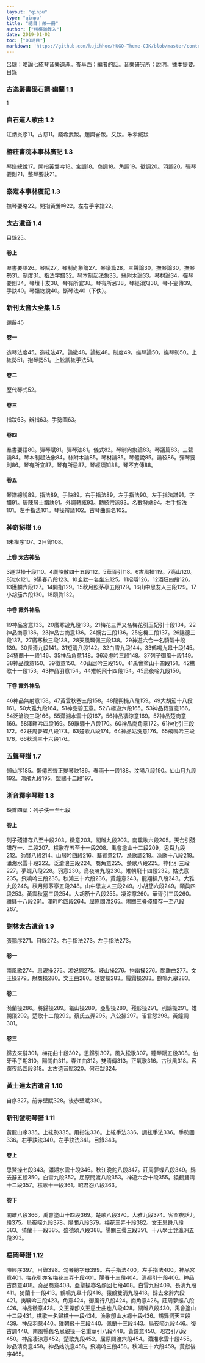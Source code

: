 ```yaml
---
layout: "qinpu"
type: "qinpu"
title: "總目｜弟一冊"
author: ["柯棋瀚錄入"]
date: 2019-01-02
toc: ["00總目"]
markdown: 'https://github.com/kujihhoe/HUGO-Theme-CJK/blob/master/content/qinpu/00table/01.md'
---
```


呂驥：略論七絃琴音樂遺產。査阜西：編者的話。音樂研究所：說明。據本提要。目錄

### 古逸叢書碣石調·幽蘭 1.1

1

### 白石道人歌曲 1.2

江炳炎序11。古怨11。錢希武跋。趙與訔跋。又跋。朱孝臧跋

### 椿莊書院本事林廣記 1.3

琴譜總說17。開指黃鶯吟18。宮調18。商調18。角調19。徵調20。羽調20。彈琴要則21。整琴要訣21。

### 泰定本事林廣記 1.3

撫琴要略22。開指黃鶯吟22。左右手字譜22。

### 太古遺音 1.4

目錄25。

#### 卷上

羣書要語26。琴賦27。琴制尚象論27。琴議篇28。三聲論30。撫琴論30。撫琴勢31。制度31。指法字譜32。琴本制起法象33。絲附木論33。琴材論34。彈琴要則34。琴壇十友38。琴有所宜38。琴有所忌38。琴經須知38。琴不妄傳39。手訣40。琴譜緫說40。斲琴法40（下佚）。

### 新刊太音大全集 1.5

題辭45

#### 卷一

造琴法度45。造絃法47。論徽48。論絃48。制度49。撫琴論50。撫琴勢50。上絃勢51。抱琴勢51。上絃調絃手法51。

#### 卷二

歷代琴式52。

#### 卷三

指跋63。辨指63。手勢圖63。

#### 卷四

羣書要語80。彈琴賦81。彈琴法81。儀式82。琴制尙象論83。琴議篇83。三聲論84。琴本制起法象84。絲附木論85。琴材論85。琴體說85。論絃86。彈琴要則86。琴有所宜87。琴有所忌87。琴經須知88。琴不妄傳88。

#### 卷五

琴譜總說89。指法89。手訣89。右手指法89。左手指法90。左手指法譜91。字譜91。唐陳居士譜訣91。外調轉絃93。轉絃宗派93。名數發端94。右手指法101。左手指法101。琴操辨議102。古琴曲調名102。

### 神奇秘譜 1.6

1朱權序107。2目錄108。

#### 上卷 太古神品

3遯世操十段110。4廣陵散四十五段112。5華胥引118。6古風操119。7高山120。8流水121。9陽春八段123。10玄默一名坐忘125。11招隱126。12酒狂四段126。13獲麟六段127。14開指129。15秋月照茅亭五段129。16山中思友人三段129。17小胡笳六段130。18頤眞132。

#### 中卷 霞外神品

19神品宮意133。20廣寒遊九段133。21梅花三弄又名梅花引玉妃引十段134。22神品商意136。23神品古商意136。24慨古三段136。25忘機二段137。26隱德三段137。27廣寒秋三段138。28天風環佩三段138。29神遊六合一名騎氣十段139。30長淸九段141。31短淸八段142。32白雪九段144。33鶴鳴九皋十段145。34猗蘭十一段146。35神品角意148。36凌虛吟三段148。37列子御風十段149。38神品徵意150。39徵意150。40山居吟三段150。41禹會塗山十四段151。42樵歌十一段153。43神品羽意154。44雉朝飛十四段154。45烏夜啼九段156。

#### 下卷 霞外神品

46神品無射意158。47黃雲秋塞三段158。48龍朔操八段159。49大胡笳十八段161。50大雅九段164。51神品碧玉意。52八極遊六段165。53神品蕤賓意166。54泛滄浪三段166。55瀟湘水雲十段167。56神品凄涼意169。57神品楚商意169。58澤畔吟四段169。59離騷十八段170。60神品商角意172。61神化引三段172。62莊周夢蝶八段173。63楚歌八段174。64神品姑洗意176。65飛鳴吟三段176。66秋鴻三十六段176。

### 五聲琴譜 1.7

懶仙序185。懶僊五聲正變琴訣186。春雨十一段188。汶陽八段190。仙山月九段192。鴻飛九段195。盟鷗十二段197。

### 浙音釋字琴譜 1.8

缺首四葉：列子佚一至七段

#### 卷上

列子殘譜存八至十段203。徵意203。關雎九段203。南熏歌六段205。天台引殘譜存一、二段207。樵歌存五至十一段208。禹會塗山十二段209。思舜九段212。師賢八段214。山居吟四段216。蕤賓意217。漁歌調218。漁歌十八段218。瀟湘水雲十段222。泛滄浪三段224。商角意225。楚歌八段225。神化引三段227。夢蝶八段228。羽意230。烏夜啼九段230。雉朝飛十四段232。姑洗意235。飛鳴吟三段235。秋鴻三十六段236。黃鐘意243。龍翔操八段243。大雅九段246。秋月照茅亭五段248。山中思友人三段249。小胡笳六段249。頤眞四段253。黃雲秋塞三段254。大胡笳十八段255。凄涼意260。華胥引三段260。離騷十八段261。澤畔吟四段264。屈原問渡265。陽關三疊殘譜存一至八段267。

### 謝林太古遺音 1.9

張鵬序271。目錄272。右手指法273。左手指法273。

#### 卷一

南風歌274。思親操275。湘妃怨275。岐山操276。拘幽操276。關雎曲277。文王操279。尅商操280。文王曲280。越裳操283。履霜操283。鶴鳴九皋283。

#### 卷二

漪蘭操286。將歸操289。龜山操289。亞聖操289。殘形操291。別鵠操291。雉朝飛292。楚歌十二段292。蔡氏五弄295。八公操297。昭君怨298。黃鐘調301。

#### 卷三

歸去來辭301。梅花曲十段302。思歸引307。風入松歌307。聽琴賦五段308。伯牙弔子期310。陽關曲311。春江曲312。雙淸傳313。正氣歌316。古秋風318。客窗夜話四段318。太古遺音賦320。何莊跋324。

### 黃士達太古遺音 1.10

自序327。前赤壁賦328。後赤壁賦330。

### 新刊發明琴譜 1.11

黃龍山序335。上絃勢335。用指法336。上絃手法336。調絃手法336。手勢圖336。右手訣法340。左手訣法341。目錄343。

#### 卷上

思賢操七段343。瀟湘水雲十段346。秋江晚釣八段347。莊周夢蝶八段349。歸去辭五段350。白雪九段352。屈原問渡八段353。神遊六合十段355。猿鶴雙淸十二段357。樵歌十一段361。昭君怨八段363。

#### 卷下

關雎八段366。禹會塗山十四段369。楚歌八段370。大雅九段374。客窗夜話九段375。烏夜啼九段378。陽關八段379。梅花三弄十段382。文王思舜八段383。猗蘭十一段385。盛德頌八段388。陽關三疊三段391。十八學士登瀛洲五段393。

### 梧岡琴譜 1.12

陳經序397。目錄398。勾琴總字母399。右手指法400。左手指法400。神品宮意401。梅花引亦名梅花三弄十段401。陽春十三段404。淸都引十段406。神品古商意408。奇品商意408。亞聖操亦名顏回七段408。白雪九段409。長淸九段411。猗蘭十一段413。鶴鳴九皋十段416。猿鶴雙淸九段418。歸去來辭六段421。夷曠吟三段423。角意424。御風行八段424。商角意426。莊周夢蝶八段426。神品徵意428。文王操卽文王思士曲也八段428。關雎八段430。禹會塗山十二段431。樵歌一名歸樵十一段434。漁歌卽山水綠十段436。鶴舞洞天三段439。神品羽意440。雉朝飛十三段440。佩蘭十三段443。烏夜啼九段446。復古調448。南風暢舊名思親操一名重華引八段448。黃鐘意450。昭君引八段450。神品凄涼意452。楚歌九段452。屈原問渡六段454。瀟湘水雲十段455。妙品淸商意458。神品姑洗意458。飛鳴吟三段458。秋鴻三十六段459。黃獻後序465。
